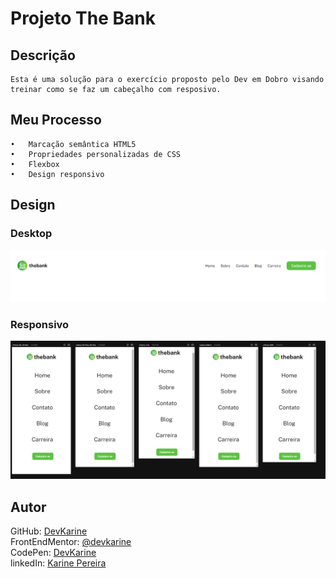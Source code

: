 # Projeto The Bank

## Descrição
    Esta é uma solução para o exercício proposto pelo Dev em Dobro visando treinar como se faz um cabeçalho com resposivo.


## Meu Processo

    •	Marcação semântica HTML5
    •	Propriedades personalizadas de CSS
    •	Flexbox
    •	Design responsivo


## Design

### Desktop
<img src="src/images/thebank-desktop.png" alt="imagem do desktop">

### Responsivo
<img src="src/images/thebank-responsivo.png" alt="imagem do responsivo">

## Autor


 GitHub: <a href="https://github.com/devkarine">DevKarine</a>  
FrontEndMentor: <a href="https://www.frontendmentor.io/profile/devkarine">@devkarine</a>  
CodePen: <a href="https://codepen.io/devkarine">DevKarine</a>   
linkedIn: <a href="https://www.linkedin.com/in/devkarine/">Karine Pereira</a>